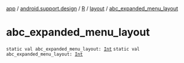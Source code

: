 [app](../../../index.md) / [android.support.design](../../index.md) / [R](../index.md) / [layout](index.md) / [abc_expanded_menu_layout](./abc_expanded_menu_layout.md)

# abc_expanded_menu_layout

`static val abc_expanded_menu_layout: `[`Int`](https://kotlinlang.org/api/latest/jvm/stdlib/kotlin/-int/index.html)
`static val abc_expanded_menu_layout: `[`Int`](https://kotlinlang.org/api/latest/jvm/stdlib/kotlin/-int/index.html)